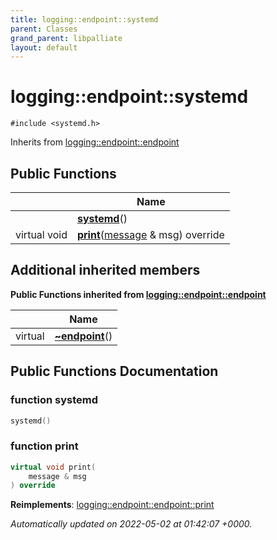 ```yaml
---
title: logging::endpoint::systemd
parent: Classes
grand_parent: libpalliate
layout: default
---
```


# logging::endpoint::systemd






`#include <systemd.h>`

Inherits from [logging::endpoint::endpoint](/libpalliate/generated/Classes/classlogging_1_1endpoint_1_1endpoint)

## Public Functions

|                | Name           |
| -------------- | -------------- |
| | **[systemd](/libpalliate/generated/Classes/classlogging_1_1endpoint_1_1systemd#function-systemd)**() |
| virtual void | **[print](/libpalliate/generated/Classes/classlogging_1_1endpoint_1_1systemd#function-print)**([message](/libpalliate/generated/Classes/structlogging_1_1message) & msg) override |

## Additional inherited members

**Public Functions inherited from [logging::endpoint::endpoint](/libpalliate/generated/Classes/classlogging_1_1endpoint_1_1endpoint)**

|                | Name           |
| -------------- | -------------- |
| virtual | **[~endpoint](/libpalliate/generated/Classes/classlogging_1_1endpoint_1_1endpoint#function-~endpoint)**() |


## Public Functions Documentation

### function systemd

```cpp
systemd()
```


### function print

```cpp
virtual void print(
    message & msg
) override
```


**Reimplements**: [logging::endpoint::endpoint::print](/libpalliate/generated/Classes/classlogging_1_1endpoint_1_1endpoint#function-print)



_Automatically updated on 2022-05-02 at 01:42:07 +0000._